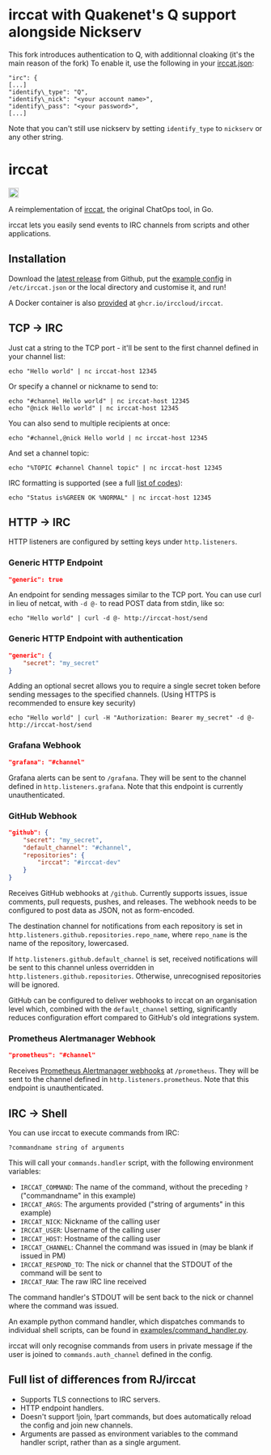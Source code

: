 # irccat with Quakenet's Q support alongside Nickserv

This fork introduces authentication to Q, with additionnal cloaking (it's the
main reason of the fork) To enable it, use the following in your
[irccat.json](examples/irccat.json):

```
"irc": {
[...]
"identify\_type": "Q",
"identify\_nick": "<your account name>",
"identify\_pass": "<your password>",
[...]
```

Note that you can't still use nickserv by setting `identify_type` to `nickserv`
or any other string.

# irccat
<a href="https://www.irccloud.com/invite?channel=%23irccat&amp;hostname=irc.irccloud.com&amp;port=6697&amp;ssl=1" target="_blank"><img src="https://img.shields.io/badge/IRC-%23irccat-1e72ff.svg?style=flat"  height="20"></a>

A reimplementation of [irccat](https://github.com/RJ/irccat), the
original ChatOps tool, in Go.

irccat lets you easily send events to IRC channels from scripts and
other applications.

## Installation

Download the [latest
release](https://github.com/irccloud/irccat/releases) from Github, put
the [example config](examples/irccat.json)
in `/etc/irccat.json` or the local directory and customise it, and run!

A Docker container is also [provided](https://github.com/irccloud/irccat/pkgs/container/irccat) at `ghcr.io/irccloud/irccat`.

## TCP → IRC

Just cat a string to the TCP port - it'll be sent to the first channel
defined in your channel list:

    echo "Hello world" | nc irccat-host 12345

Or specify a channel or nickname to send to:

    echo "#channel Hello world" | nc irccat-host 12345
    echo "@nick Hello world" | nc irccat-host 12345

You can also send to multiple recipients at once:

    echo "#channel,@nick Hello world | nc irccat-host 12345

And set a channel topic:

    echo "%TOPIC #channel Channel topic" | nc irccat-host 12345

IRC formatting is supported (see a full [list of codes](dispatcher/colours.go#L5)):

    echo "Status is%GREEN OK %NORMAL" | nc irccat-host 12345

## HTTP → IRC

HTTP listeners are configured by setting keys under `http.listeners`.

### Generic HTTP Endpoint
```json
"generic": true
```

An endpoint for sending messages similar to the TCP port. You can use curl in lieu
of netcat, with `-d @-` to read POST data from stdin, like so:

    echo "Hello world" | curl -d @- http://irccat-host/send

### Generic HTTP Endpoint with authentication

```json
"generic": {
    "secret": "my_secret"
}
```

Adding an optional secret allows you to require a single secret token before sending
messages to the specified channels. (Using HTTPS is recommended to ensure key security)

    echo "Hello world" | curl -H "Authorization: Bearer my_secret" -d @- http://irccat-host/send

### Grafana Webhook
```json
"grafana": "#channel"
```

Grafana alerts can be sent to `/grafana`. They will be sent to the
channel defined in `http.listeners.grafana`. Note that this endpoint is currently
unauthenticated.

### GitHub Webhook
```json
"github": {
	"secret": "my_secret",
	"default_channel": "#channel",
	"repositories": {
	    "irccat": "#irccat-dev"
	}
}
```

Receives GitHub webhooks at `/github`. Currently supports issues, issue comments,
pull requests, pushes, and releases. The webhook needs to be configured to post data
as JSON, not as form-encoded.

The destination channel for notifications from each repository is set in
`http.listeners.github.repositories.repo_name`, where `repo_name` is the name of the
repository, lowercased.

If `http.listeners.github.default_channel` is set, received notifications will be
sent to this channel unless overridden in `http.listeners.github.repositories`. Otherwise,
unrecognised repositories will be ignored.

GitHub can be configured to deliver webhooks to irccat on an organisation level which, combined
with the `default_channel` setting, significantly reduces configuration effort compared to
GitHub's old integrations system.

### Prometheus Alertmanager Webhook
```json
"prometheus": "#channel"
```

Receives [Prometheus Alertmanager webhooks](https://prometheus.io/docs/alerting/configuration/#webhook_config) at `/prometheus`. They will be sent to the channel defined in `http.listeners.prometheus`. Note that this endpoint is unauthenticated.

## IRC → Shell
You can use irccat to execute commands from IRC:

    ?commandname string of arguments

This will call your `commands.handler` script, with the following
environment variables:

* `IRCCAT_COMMAND`: The name of the command, without the preceding `?`
  ("commandname" in this example)
* `IRCCAT_ARGS`: The arguments provided ("string of arguments" in this
  example)
* `IRCCAT_NICK`: Nickname of the calling user
* `IRCCAT_USER`: Username of the calling user
* `IRCCAT_HOST`: Hostname of the calling user
* `IRCCAT_CHANNEL`: Channel the command was issued in (may be blank if
  issued in PM)
* `IRCCAT_RESPOND_TO`: The nick or channel that the STDOUT of the
  command will be sent to
* `IRCCAT_RAW`: The raw IRC line received

The command handler's STDOUT will be sent back to the nick or channel
where the command was issued.

An example python command handler, which dispatches commands to
individual shell scripts, can be found in
[examples/command_handler.py](examples/command_handler.py).

irccat will only recognise commands from users in private message if
the user is joined to `commands.auth_channel` defined in the config.

## Full list of differences from RJ/irccat
* Supports TLS connections to IRC servers.
* HTTP endpoint handlers.
* Doesn't support !join, !part commands, but does automatically reload
  the config and join new channels.
* Arguments are passed as environment variables to the command handler
  script, rather than as a single argument.
